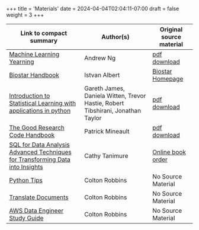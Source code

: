 +++
title = 'Materials'
date = 2024-04-04T02:04:11-07:00
draft = false
weight = 3
+++

| Link to compact summary                                                                                                                      | Author(s)                                                                       | Original source material                                                                                          |
| -------------------------------------------------------------------------------------------------------------------------------------------- | ------------------------------------------------------------------------------- | ----------------------------------------------------------------------------------------------------------------- |
| [Machine Learning Yearning](https://compact-curriculum.github.io/Machine_Learning_Yearning/)                                                 | Andrew Ng                                                                       | [pdf download](https://nessie.ilab.sztaki.hu/~kornai/2020/AdvancedMachineLearning/Ng_MachineLearningYearning.pdf) |
| [Biostar Handbook](https://compact-curriculum.github.io/Biostar_Handbook/)                                                                   | Istvan Albert                                                                   | [Biostar Homepage](https://www.biostarhandbook.com/)                                                              |
| [Introduction to Statistical Learning with applications in python](https://compact-curriculum.github.io/Intro_to_Statistical_Learning/)      | Gareth James, Daniela Witten, Trevor Hastie, Robert Tibshirani, Jonathan Taylor | [pdf download](https://hastie.su.domains/ISLP/ISLP_website.pdf.download.html)                                     |
| [The Good Research Code Handbook](https://compact-curriculum.github.io/The_Good_Research_Code_Handbook/)                                     | Patrick Mineault                                                                | [pdf download](https://goodresearch.dev/index.html)                                                               |
| [SQL for Data Analysis Advanced Techniques for Transforming Data into Insights](https://compact-curriculum.github.io/SQL_for_Data_Analysis/) | Cathy Tanimure                                                                  | [Online book order](https://www.oreilly.com/library/view/sql-for-data/9781492088776/)                             |
| [Python Tips](https://compact-curriculum.github.io/Python_Tips/)                                                                             | Colton Robbins                                                                  | No Source Material                                                                                                |
| [Translate Documents](https://compact-curriculum.github.io/Translate_Documents/)                                                                             | Colton Robbins                                                                  | No Source Material                                                                                                |
| [AWS Data Engineer Study Guide](https://compact-curriculum.github.io/AWS_Data_Engineer/)                                                                             | Colton Robbins                                                                  | No Source Material                                                                                                |
